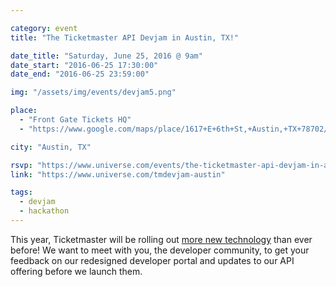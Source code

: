 ```yaml
---

category: event
title: "The Ticketmaster API Devjam in Austin, TX!"

date_title: "Saturday, June 25, 2016 @ 9am"
date_start: "2016-06-25 17:30:00"
date_end: "2016-06-25 23:59:00"

img: "/assets/img/events/devjam5.png"

place: 
  - "Front Gate Tickets HQ"
  - "https://www.google.com/maps/place/1617+E+6th+St,+Austin,+TX+78702/@30.2621423,-97.7275144,17z/data=!3m1!4b1!4m2!3m1!1s0x8644b5b6d347907b:0x3afe93d344fb7c93"

city: "Austin, TX"

rsvp: "https://www.universe.com/events/the-ticketmaster-api-devjam-in-austin-tx-tickets-austin-5GZP0R"
link: "https://www.universe.com/tmdevjam-austin"

tags: 
  - devjam
  - hackathon
---
```


This year, Ticketmaster will be rolling out [more new technology](https://medium.com/ticketmaster-tech/open-platform-at-ticketmaster-e1f3b05cd417) than ever before! We want to meet with you, the developer community, to get your feedback on our redesigned developer portal and updates to our API offering before we launch them.
